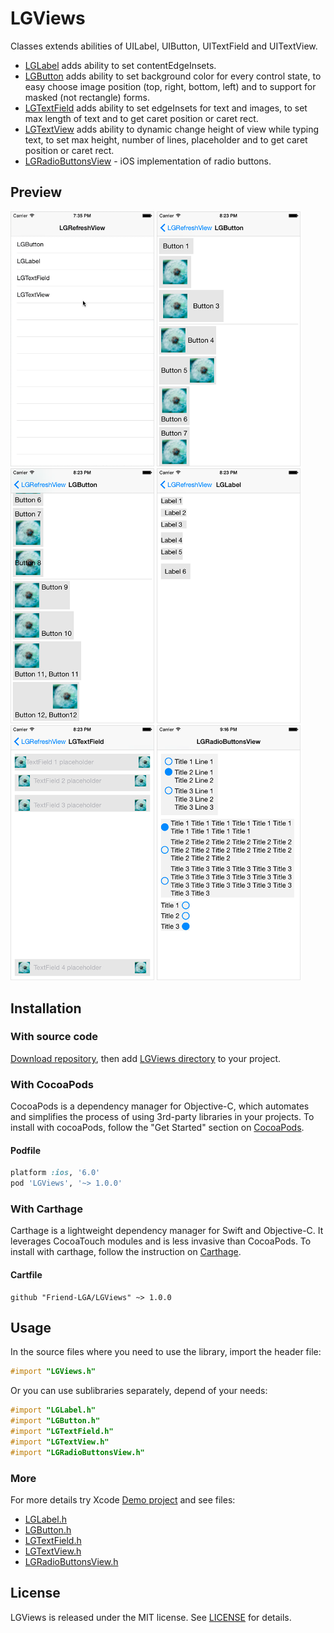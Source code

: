 # LGViews

Classes extends abilities of UILabel, UIButton, UITextField and UITextView.
- [LGLabel](https://github.com/Friend-LGA/LGViews/blob/master/LGViews/LGLabel/LGLabel.h) adds ability to set contentEdgeInsets.
- [LGButton](https://github.com/Friend-LGA/LGViews/blob/master/LGViews/LGButton/LGButton.h) adds ability to set background color for every control state, to easy choose image position (top, right, bottom, left) and to support for masked (not rectangle) forms.
- [LGTextField](https://github.com/Friend-LGA/LGViews/blob/master/LGViews/LGTextField/LGTextField.h) adds ability to set edgeInsets for text and images, to set max length of text and to get caret position or caret rect.
- [LGTextView](https://github.com/Friend-LGA/LGViews/blob/master/LGViews/LGTextView/LGTextView.h) adds ability to dynamic change height of view while typing text, to set max height, number of lines, placeholder and to get caret position or caret rect.
- [LGRadioButtonsView](https://github.com/Friend-LGA/LGViews/blob/master/LGViews/LGRadioButtonsView/LGRadioButtonsView.h) - iOS implementation of radio buttons.

## Preview

<img src="https://raw.githubusercontent.com/Friend-LGA/ReadmeFiles/master/LGViews/Preview.gif" width="230"/>
<img src="https://raw.githubusercontent.com/Friend-LGA/ReadmeFiles/master/LGViews/1.png" width="230"/>
<img src="https://raw.githubusercontent.com/Friend-LGA/ReadmeFiles/master/LGViews/2.png" width="230"/>
<img src="https://raw.githubusercontent.com/Friend-LGA/ReadmeFiles/master/LGViews/3.png" width="230"/>
<img src="https://raw.githubusercontent.com/Friend-LGA/ReadmeFiles/master/LGViews/4.png" width="230"/>
<img src="https://raw.githubusercontent.com/Friend-LGA/ReadmeFiles/master/LGViews/5.png" width="230"/>

## Installation

### With source code

[Download repository](https://github.com/Friend-LGA/LGViews/archive/master.zip), then add [LGViews directory](https://github.com/Friend-LGA/LGViews/blob/master/LGViews/) to your project.

### With CocoaPods

CocoaPods is a dependency manager for Objective-C, which automates and simplifies the process of using 3rd-party libraries in your projects. To install with cocoaPods, follow the "Get Started" section on [CocoaPods](https://cocoapods.org/).

#### Podfile
```ruby
platform :ios, '6.0'
pod 'LGViews', '~> 1.0.0'
```

### With Carthage

Carthage is a lightweight dependency manager for Swift and Objective-C. It leverages CocoaTouch modules and is less invasive than CocoaPods. To install with carthage, follow the instruction on [Carthage](https://github.com/Carthage/Carthage/).

#### Cartfile
```
github "Friend-LGA/LGViews" ~> 1.0.0
```

## Usage

In the source files where you need to use the library, import the header file:

```objective-c
#import "LGViews.h"
```

Or you can use sublibraries separately, depend of your needs: 

```objective-c
#import "LGLabel.h"
#import "LGButton.h"
#import "LGTextField.h"
#import "LGTextView.h"
#import "LGRadioButtonsView.h"
```

### More

For more details try Xcode [Demo project](https://github.com/Friend-LGA/LGViews/blob/master/Demo) and see files:
- [LGLabel.h](https://github.com/Friend-LGA/LGViews/blob/master/LGViews/LGLabel/LGLabel.h)
- [LGButton.h](https://github.com/Friend-LGA/LGViews/blob/master/LGViews/LGButton/LGButton.h)
- [LGTextField.h](https://github.com/Friend-LGA/LGViews/blob/master/LGViews/LGTextField/LGTextField.h)
- [LGTextView.h](https://github.com/Friend-LGA/LGViews/blob/master/LGViews/LGTextView/LGTextView.h)
- [LGRadioButtonsView.h](https://github.com/Friend-LGA/LGViews/blob/master/LGViews/LGRadioButtonsView/LGRadioButtonsView.h)

## License

LGViews is released under the MIT license. See [LICENSE](https://raw.githubusercontent.com/Friend-LGA/LGViews/master/LICENSE) for details.

